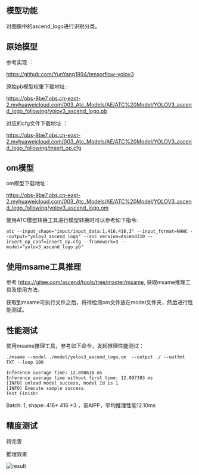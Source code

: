 ## 模型功能

 对图像中的ascend_logo进行识别分类。

## 原始模型

参考实现 ：

https://github.com/YunYang1994/tensorflow-yolov3

原始pb模型权重下载地址 :

https://obs-9be7.obs.cn-east-2.myhuaweicloud.com/003_Atc_Models/AE/ATC%20Model/YOLOV3_ascend_logo_following/yolov3_ascend_logo.pb

对应的cfg文件下载地址 ：

https://obs-9be7.obs.cn-east-2.myhuaweicloud.com/003_Atc_Models/AE/ATC%20Model/YOLOV3_ascend_logo_following/insert_op.cfg

## om模型

om模型下载地址：

https://obs-9be7.obs.cn-east-2.myhuaweicloud.com/003_Atc_Models/AE/ATC%20Model/YOLOV3_ascend_logo_following/yolov3_ascend_logo.om

使用ATC模型转换工具进行模型转换时可以参考如下指令:

```
atc --input_shape="input/input_data:1,416,416,3" --input_format=NHWC --output="yolov3_ascend_logo" --soc_version=Ascend310 --insert_op_conf=insert_op.cfg --framework=3 --model="yolov3_ascend_logo.pb" 

```

## 使用msame工具推理

参考 https://gitee.com/ascend/tools/tree/master/msame, 获取msame推理工具及使用方法。

获取到msame可执行文件之后，将待检测om文件放在model文件夹，然后进行性能测试。

## 性能测试

使用msame推理工具，参考如下命令，发起推理性能测试： 

```
./msame --model ./model/yolov3_ascend_logo.om  --output ./ --outfmt TXT --loop 100
```

```
Inference average time: 12.098610 ms
Inference average time without first time: 12.097303 ms
[INFO] unload model success, model Id is 1
[INFO] Execute sample success.
Test Finish!
```

Batch: 1, shape: 416* 416 *3 ，带AIPP，平均推理性能12.10ms

## 精度测试

待完善

推理效果

![result](yolov3_ascend_detect.jpg) 

